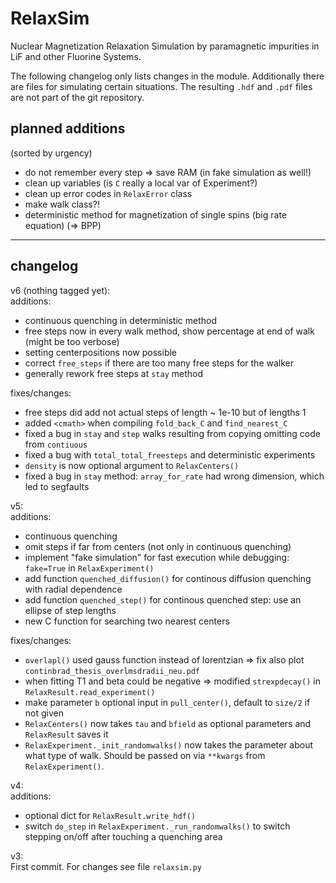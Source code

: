 RelaxSim
========

Nuclear Magnetization Relaxation Simulation by paramagnetic impurities in LiF and other Fluorine Systems.

The following changelog only lists changes in the module.
Additionally there are files for simulating certain situations.
The resulting `.hdf` and `.pdf` files are not part of the git repository.

planned additions
-----------------
(sorted by urgency)

* do not remember every step => save RAM (in fake simulation as well!)
* clean up variables (is `C` really a local var of Experiment?)
* clean up error codes in `RelaxError` class
* make walk class?!
* deterministic method for magnetization of single spins (big rate equation) (=> BPP)

* * *

changelog
---------

v6 (nothing tagged yet):  
additions:
* continuous quenching in deterministic method
* free steps now in every walk method, show percentage at end of walk (might be too verbose)
* setting centerpositions now possible
* correct `free_steps` if there are too many free steps for the walker
* generally rework free steps at `stay` method

fixes/changes:
* free steps did add not actual steps of length ~ 1e-10 but of lengths 1
* added `<cmath>` when compiling `fold_back_C` and `find_nearest_C`
* fixed a bug in `stay` and `step` walks resulting from copying omitting code from `contiuous`
* fixed a bug with `total_total_freesteps` and deterministic experiments
* `density` is now optional argument to `RelaxCenters()`
* fixed a bug in `stay` method: `array_for_rate` had wrong dimension, which led to segfaults

v5:  
additions:
* continuous quenching
* omit steps if far from centers (not only in continuous quenching)
* implement "fake simulation" for fast execution while debugging: `fake=True` in `RelaxExperiment()`
* add function `quenched_diffusion()` for continous diffusion quenching with radial dependence
* add function `quenched_step()` for continous quenched step: use an ellipse of step lengths
* new C function for searching two nearest centers

fixes/changes:
* `overlapl()` used gauss function instead of lorentzian => fix also plot `continbrad_thesis_overlmsdradii_neu.pdf`
* when fitting T1 and beta could be negative => modified `strexpdecay()` in `RelaxResult.read_experiment()`
* make parameter `b` optional input in `pull_center()`, default to `size/2` if not given
* `RelaxCenters()` now takes `tau` and `bfield` as optional parameters and `RelaxResult` saves it
* `RelaxExperiment._init_randomwalks()` now takes the parameter about what type of walk. Should be passed on via `**kwargs` from `RelaxExperiment()`.

v4:  
additions:

* optional dict for `RelaxResult.write_hdf()`
* switch `do_step` in `RelaxExperiment._run_randomwalks()` to switch stepping on/off after touching a quenching area

v3:  
First commit.
For changes see file `relaxsim.py`

